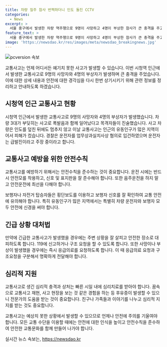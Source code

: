 ```yaml
---
title: 차량 질주 참사 번쩍하더니 인도 돌진 CCTV
categories:
  - News
excerpt: >
  서울 중구에서 발생한 차량 역주행으로 9명이 사망하고 4명이 부상한 참사가 큰 충격을 주고 있습니다. 70년대 가스통 폭발 참사와 유사한 폭발음이 난 것으로 확인되었고, 차량은 인도를 덮친 뒤 2대의 차량과 충돌하며 끊임없이 이동했습니다. 사고 현장 주변에서는 참혹한 모습과 사망자를 심폐소생하려는 소방대원들이 목격되었습니다. 운전자는 급발진으로 사고를 주장하고 있으며, 경찰이 업무상과실치사상 혐의로 입건했습니다. (글자 수: 153)
feature_text: >
  서울 중구에서 발생한 차량 역주행으로 9명이 사망하고 4명이 부상한 참사가 큰 충격을 주고 있습니다. 70년대 가스통 폭발 참사와 유사한 폭발음이 난 것으로 확인되었고, 차량은 인도를 덮친 뒤 2대의 차량과 충돌하며 끊임없이 이동했습니다. 사고 현장 주변에서는 참혹한 모습과 사망자를 심폐소생하려는 소방대원들이 목격되었습니다. 운전자는 급발진으로 사고를 주장하고 있으며, 경찰이 업무상과실치사상 혐의로 입건했습니다. (글자 수: 153)
image: 'https://newsdao.kr/res/images/meta/newsdao_breakingnews.jpg'
---
```


<p><img src="https://newsdao.kr/res/images/meta/newsdao_breakingnews.jpg" alt="pcversion 속보" /></p>

<p>교통사고는 언제 어디서든 예기치 못한 사고가 발생할 수 있습니다. 이번 시청역 인근에서 발생한 교통사고로 9명의 사망자와 4명의 부상자가 발생하며 큰 충격을 주었습니다. 이에 대한 상세 내용과 안전에 대한 경각심을 다시 한번 상기시키기 위해 관련 정보를 정리하고 안내하도록 하겠습니다. </p>

<h2 data-ke-size="size26">시청역 인근 교통사고 현황</h2>

<p data-ke-size="size16">시청역 인근에서 발생한 교통사고로 9명의 사망자와 4명의 부상자가 발생했습니다. 차량 3대가 부딪히는 사고로 폭발음과 함께 일어났다고 목격자들이 진술했습니다. 사고 차량은 인도를 덮친 뒤에도 멈추지 않고 이날 교통사고는 인근의 유동인구가 많은 지역이어서 피해가 컸습니다. 경찰은 운전자를 업무상과실치사상 혐의로 입건하였으며 운전자는 급발진이라고 주장 중이라고 합니다.</p>

<h2 data-ke-size="size26">교통사고 예방을 위한 안전수칙</h2>

<p data-ke-size="size16">교통사고를 예방하기 위해서는 안전수칙을 준수하는 것이 중요합니다. 운전 시에는 반드시 안전모를 착용하고, 신호 및 표지판을 잘 준수해야 합니다. 또한 음주운전을 하지 말고 안전운전에 최선을 다해야 합니다.</p>

<p data-ke-size="size16">보행자나 자전거 탑승자들은 횡단보도를 이용하고 보행자 신호를 잘 확인하여 교통 안전에 유의해야 합니다. 특히 유동인구가 많은 지역에서는 특별히 차량 운전자와 보행자 모두 안전에 신경을 써야 합니다.</p>

<h2 data-ke-size="size26">긴급 상황 대처법</h2>

<p data-ke-size="size16">만약에 긴급한 교통사고가 발생했을 경우에는 주변 상황을 잘 살피고 안전한 장소로 대피하도록 합니다. 119에 신고하거나 구조 요청을 할 수 있도록 합니다. 또한 사망이나 부상이 발생했을 경우에는 즉시 응급의료를 요청하도록 합니다. 이 때 응급의료 요청과 구조요청을 구분해서 명확하게 전달해야 합니다.</p>

<h2 data-ke-size="size26">심리적 지원</h2>

<p data-ke-size="size16">교통사고로 생긴 심리적 충격과 상처는 빠른 시일 내에 심리치료를 받아야 합니다. 꿈속으로 교통사고 재현, 사고 현장을 보는 것 같은 경험을 하는 등 후유증이 발생할 수 있으니 전문가의 도움을 받는 것이 중요합니다. 친구나 가족들과 이야기를 나누고 심리적 지지를 받는 것도 중요합니다.</p>

<p>교통사고는 예상치 못한 상황에서 발생할 수 있으므로 언제나 안전에 주의를 기울여야 합니다. 모든 교통 수단을 이용할 때에는 안전에 대한 인식을 높이고 안전수칙을 준수하여 안전한 교통문화를 함께 만들어 나가야 합니다.</p>
실시간 뉴스 속보는, <a href="https://newsdao.kr" rel="dofollow">https://newsdao.kr</a>


